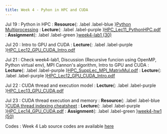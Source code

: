 ```yaml
---
title: Week 4 - Pyhon in HPC and CUDA
---
```

Jul 19 
: Python in HPC
: **Resource**{: .label .label-blue }[Python Multiprocessing](https://docs.python.org/3/library/multiprocessing.html)
: **Lecture**{: .label .label-purple }[HPC_Lec11_PythonHPC.pdf](../slides/HPC_Lec11_PythonHPC.pdf)
: **Assignment**{: .label .label-green }[week4-lab1 (30)](../assignments/week4_lab1)

Jul 20
: Intro to GPU and CUDA
: **Lecture**{: .label .label-purple }[HPC_Lec12_GPU_CUDA_Intro.pdf](../slides/HPC_Lec12_GPU_CUDA_Intro.pdf)

Jul 21
: Check week4-lab1, Discussion (Recursive funcion using OpenMP, Python virtual env), MPI Cannon's algorithm, Intro to GPU and CUDA
: **Lecture**{: .label .label-purple }[HPC_SuppLec_MPI_MatrixMul.pdf](../slides/HPC_SuppLec_MPI_MatrixMul.pdf)
: **Lecture**{: .label .label-purple }[HPC_Lec12_GPU_CUDA_Intro.pdf](../slides/HPC_Lec12_GPU_CUDA_Intro.pdf)

Jul 22
: CUDA thread and execution model
: **Lecture**{: .label .label-purple }[HPC_Lec13_GPU_CUDA.pdf](../slides/HPC_Lec13_GPU_CUDA.pdf)

Jul 23
: CUDA thread execution and memory
: **Resource**{: .label .label-blue }[CUDA thread indexing cheatsheet](https://cs.calvin.edu/courses/cs/374/CUDA/CUDA-Thread-Indexing-Cheatsheet.pdf)
: **Lecture**{: .label .label-purple }[HPC_Lec14_GPU_CUDA.pdf](../slides/HPC_Lec14_GPU_CUDA.pdf)
: **Assignment**{: .label .label-green }[week4-hw1 (50)](../assignments/week4_hw1)

Codes
: Week 4 Lab source codes are available [here](https://github.com/BioHPC/HPC-GIST-Summer2021/tree/main/codes/week4)
